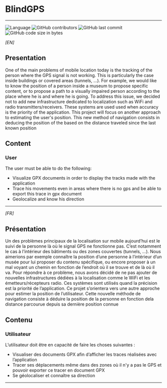 # BlindGPS

---

![Language](https://img.shields.io/badge/Language-android-green?style=flat-square) 
![GitHub contributors](https://img.shields.io/github/contributors/CreatibOfficiel/BlindGPS?style=flat-square) 
![GitHub last commit](https://img.shields.io/github/last-commit/CreatibOfficiel/BlindGPS?style=flat-square) 
![GitHub code size in bytes](https://img.shields.io/github/languages/code-size/CreatibOfficiel/BlindGPS?style=flat-square)

_[EN]_

## Presentation

One of the main problems of mobile location today is the tracking of the person where
the GPS signal is not working. This is particularly the case inside buildings or covered areas
(tunnels, ...). For example, we would like to know the position of a person inside a museum
to propose specific content, or to propose a path to a visually impaired person according to the place
where he is and where he is going. To address this issue, we decided not to add new
infrastructure dedicated to localization such as WiFi and radio transmitters/receivers. These systems are used
used when accuracy is the priority of the application. This project will focus on another approach to
estimating the user's position. This new method of navigation consists in deducing the position of the
based on the distance traveled since the last known position

## Content

### User
The user must be able to do the following:</br>
- Visualize GPX documents in order to display the tracks made with the application</br>
- Trace his movements even in areas where there is no gps and be able to export this trace in gpx document</br>
- Geolocalize and know his direction</br>

---

_[FR]_

## Présentation

Un des problèmes principaux de la localisation sur mobile aujourd’hui est le suivi de la personne là où
le signal GPS ne fonctionne pas. C’est notamment le cas à l’intérieur des bâtiments ou des zones couvertes
(tunnels, ...). Nous aimerions par exemple connaître la position d’une personne à l’intérieur d’un musée
pour lui proposer du contenu spécifique, ou encore proposer à un mal voyant un chemin en fonction de l’endroit
où il se trouve et de là où il va. Pour répondre à ce problème, nous avons décidé de ne pas ajouter de nouvelles
infrastructures dédiées à la localisation comme le WiFi et les émetteurs/récepteurs radio. Ces systèmes sont
utilisés quand la précision est la priorité de l’application. Ce projet s’orientera vers une autre approche pour
estimer la position de l’utilisateur. Cette nouvelle méthode de navigation consiste à déduire la position de
la personne en fonction dela distance parcourue depuis sa dernière position connue

## Contenu

### Utilisateur
L’utilisateur doit être en capacité de faire les choses suivantes :</br>
- Visualiser des documents GPX afin d’afficher les traces réalisées avec l’application</br>
- Tracer ses déplacements même dans des zones où il n'y a pas le GPS et pouvoir exporter ce tracer en document GPX</br>
- Se géolocaliser et connaître sa direction</br>

---

